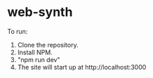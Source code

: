 # web-synth

To run:
  1. Clone the repository.
  2. Install NPM.
  3. "npm run dev"
  4. The site will start up at http://localhost:3000
